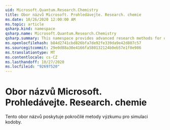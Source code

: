```yaml
---
uid: Microsoft.Quantum.Research.Chemistry
title: Obor názvů Microsoft. Prohledávejte. Research. chemie
ms.date: 10/26/2020 12:00:00 AM
ms.topic: article
qsharp.kind: namespace
qsharp.name: Microsoft.Quantum.Research.Chemistry
qsharp.summary: This namespace provides advanced research methods for quantum chemistry simulation.
ms.openlocfilehash: b84d2741cbd826bfa7de92fe339da9e42d807c57
ms.sourcegitcommit: 29e0d88a30e4166fa580132124b0eb57e1f0e986
ms.translationtype: MT
ms.contentlocale: cs-CZ
ms.lasthandoff: 10/27/2020
ms.locfileid: "92697520"
---
```

# <a name="microsoftquantumresearchchemistry-namespace"></a>Obor názvů Microsoft. Prohledávejte. Research. chemie

Tento obor názvů poskytuje pokročilé metody výzkumu pro simulaci kodoby.

